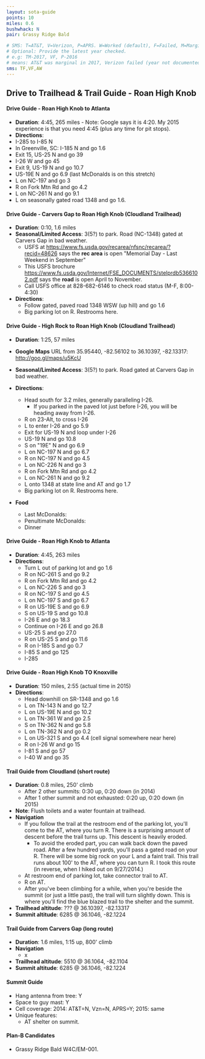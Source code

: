 ```yaml
---
layout: sota-guide
points: 10
miles: 0.6
bushwhack: N
pair: Grassy Ridge Bald

# SMS: T=AT&T, V=Verizon, P=APRS. W=Worked (default), F=Failed, M=Marginal (some failed).
# Optional: Provide the latest year checked.
# e.g: TM-2017, VF, P-2016
# means: AT&T was marginal in 2017, Verizon failed (year not documented), APRS worked in 2016.
sms: TF,VF,AW
---
```

Drive to Trailhead & Trail Guide - Roan High Knob
--------------------------------------------------------
#### Drive Guide - Roan High Knob to Atlanta

* **Duration**: 4:45, 265 miles - Note: Google says it is 4:20.  My 2015 experience is that you need 4:45 (plus any time for pit stops).
* **Directions**:
 * I-285 to I-85 N
 * In Greenville, SC: I-185 N and go 1.6
 * Exit 15, US-25 N and go 39
 * I-26 W and go 45
 * Exit 9, US-19 N and go 10.7
 * US-19E N and go 6.9 (last McDonalds is on this stretch)
 * L on NC-197 and go 3
 * R on Fork Mtn Rd and go 4.2
 * L on NC-261 N and go 9.1
 * L on seasonally gated road 1348 and go 1.6.

#### Drive Guide - Carvers Gap to Roan High Knob (Cloudland Trailhead)

* **Duration**: 0:10, 1.6 miles
* **Seasonal/Limited Access**: $3 ($5?) to park.  Road (NC-1348) gated at Carvers Gap in bad weather.
    * USFS at https://www.fs.usda.gov/recarea/nfsnc/recarea/?recid=48626 says the **rec area** is open "Memorial Day - Last Weekend in September"
    * This USFS brochure https://www.fs.usda.gov/Internet/FSE_DOCUMENTS/stelprdb5366102.pdf says the **road** is open April to November.
    * Call USFS office at 828-682-6146 to check road status (M-F, 8:00-4:30)
* **Directions**:
    * Follow gated, paved road 1348 WSW (up hill) and go 1.6
    * Big parking lot on R.  Restrooms here.

#### Drive Guide - High Rock to Roan High Knob (Cloudland Trailhead)

* **Duration**: 1:25, 57 miles
* **Google Maps** URL from 35.95440, -82.56102 to 36.10397, -82.13317: http://goo.gl/maps/u5KcU 
* **Seasonal/Limited Access**: $3 ($5?) to park.  Road gated at Carvers Gap in bad weather.
* **Directions**:
    * Head south for 3.2 miles, generally paralleling I-26.
        * If you parked in the paved lot just before I-26, you will be heading away from I-26.
    * R on 23-Alt, to cross I-26
    * L to enter I-26 and go 5.9
    * Exit for US-19 N and loop under I-26
    * US-19 N and go 10.8
    * S on "19E" N and go 6.9
    * L on NC-197 N and go 6.7
    * R on NC-197 N and go 4.5
    * L on NC-226 N and go 3
    * R on Fork Mtn Rd and go 4.2
    * L on NC-261 N and go 9.2
    * L  onto 1348 at state line and AT and go 1.7
    * Big parking lot on R.  Restrooms here.

* **Food**
    * Last McDonalds: 
    * Penultimate McDonalds: 
    * Dinner

#### Drive Guide - Roan High Knob to Atlanta

* **Duration**: 4:45, 263 miles
* **Directions**:
    * Turn L out of parking lot and go 1.6
    * R on NC-261 S and go 9.2
    * R on Fork Mtn Rd and go 4.2
    * L on NC-226 S and go 3
    * R on NC-197 S and go 4.5
    * L on NC-197 S and go 6.7
    * R on US-19E S and go 6.9
    * S on US-19 S and go 10.8
    * I-26 E and go 18.3
    * Continue on I-26 E and go 26.8
    * US-25 S and go 27.0
    * R on US-25 S and go 11.6
    * R on I-185 S and go 0.7
    * I-85 S and go 125
    * I-285

#### Drive Guide - Roan High Knob TO Knoxville

* **Duration**: 150 miles, 2:55 (actual time in 2015)
* **Directions**:
    * Head downhill on SR-1348 and go 1.6
    * L on TN-143 N and go 12.7
    * L on US-19E N and go 10.2
    * L on TN-361 W and go 2.5
    * S on TN-362 N and go 5.8
    * L on TN-362 N and go 0.2
    * L on US-321 S and go 4.4 (cell signal somewhere near here)
    * R on I-26 W and go 15
    * I-81 S and go 57
    * I-40 W and go 35

#### Trail Guide from Cloudland (short route)

* **Duration**: 0.8 miles, 250' climb
    * After 2 other summits: 0:30 up, 0:20 down (in 2014)
    * After 1 other summit and not exhausted: 0:20 up, 0:20 down (in 2015)
* **Note**: Flush toilets and a water fountain at trailhead.
* **Navigation**
    * If you follow the trail at the restroom end of the parking lot, you'll come to the AT, where you turn R.  There is a surprising amount of descent before the trail turns up.  This descent is heavily eroded.
        * To avoid the eroded part, you can walk back down the paved road.  After a few hundred yards, you'll pass a gated road on your R.  There will be some big rock on your L and a faint trail.  This trail runs about 100' to the AT, where you can turn R.  I took this route (in reverse, when I hiked out on 9/27/2014.)
    * At restroom end of parking lot, take connector trail to AT.
    * R on AT.
    * After you've been climbing for a while, when you're beside the summit (or just a little past), the trail will turn slightly down.  This is where you'll find the blue blazed trail to the shelter and the summit.
* **Trailhead altitude**: ??? @ 36.10397, -82.13317
* **Summit altitude**: 6285 @ 36.1046, -82.1224

#### Trail Guide from Carvers Gap (long route)

* **Duration**: 1.6 miles, 1:15 up, 800' climb
* **Navigation**
    * x
* **Trailhead altitude**: 5510 @ 36.1064, -82.1104
* **Summit altitude**: 6285 @ 36.1046, -82.1224

#### Summit Guide

* Hang antenna from tree: Y
* Space to guy mast: Y
* Cell coverage: 2014: AT&T=N, Vzn=N, APRS=Y; 2015: same
* Unique features:
    * AT shelter on summit.

#### Plan-B Candidates

* Grassy Ridge Bald W4C/EM-001.
